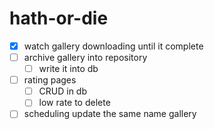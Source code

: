 # hath-or-die

- [x] watch gallery downloading until it complete
- [ ] archive gallery into repository
  - [ ] write it into db
- [ ] rating pages
  - [ ] CRUD in db
  - [ ] low rate to delete
- [ ] scheduling update the same name gallery

